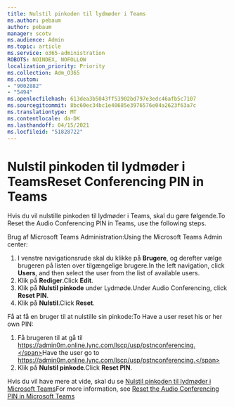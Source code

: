 ```yaml
---
title: Nulstil pinkoden til lydmøder i Teams
ms.author: pebaum
author: pebaum
manager: scotv
ms.audience: Admin
ms.topic: article
ms.service: o365-administration
ROBOTS: NOINDEX, NOFOLLOW
localization_priority: Priority
ms.collection: Adm_O365
ms.custom:
- "9002882"
- "5494"
ms.openlocfilehash: 613dea3b5043ff53902bd797e3edc46afb5c7107
ms.sourcegitcommit: 8bc60ec34bc1e40685e3976576e04a2623f63a7c
ms.translationtype: MT
ms.contentlocale: da-DK
ms.lasthandoff: 04/15/2021
ms.locfileid: "51828722"
---
```

# <a name="reset-conferencing-pin-in-teams"></a><span data-ttu-id="21c0d-102">Nulstil pinkoden til lydmøder i Teams</span><span class="sxs-lookup"><span data-stu-id="21c0d-102">Reset Conferencing PIN in Teams</span></span>

<span data-ttu-id="21c0d-103">Hvis du vil nulstille pinkoden til lydmøder i Teams, skal du gøre følgende.</span><span class="sxs-lookup"><span data-stu-id="21c0d-103">To Reset the Audio Conferencing PIN in Teams, use the following steps.</span></span>  

<span data-ttu-id="21c0d-104">Brug af Microsoft Teams Administration:</span><span class="sxs-lookup"><span data-stu-id="21c0d-104">Using the Microsoft Teams Admin center:</span></span>

1. <span data-ttu-id="21c0d-105">I venstre navigationsrude skal du klikke på **Brugere**, og derefter vælge brugeren på listen over tilgængelige brugere.</span><span class="sxs-lookup"><span data-stu-id="21c0d-105">In the left navigation, click **Users**, and then select the user from the list of available users.</span></span>
2. <span data-ttu-id="21c0d-106">Klik på **Rediger**.</span><span class="sxs-lookup"><span data-stu-id="21c0d-106">Click **Edit**.</span></span>
3. <span data-ttu-id="21c0d-107">Klik på **Nulstil pinkode** under Lydmøde.</span><span class="sxs-lookup"><span data-stu-id="21c0d-107">Under Audio Conferencing, click **Reset PIN**.</span></span>
4. <span data-ttu-id="21c0d-108">Klik på **Nulstil**.</span><span class="sxs-lookup"><span data-stu-id="21c0d-108">Click **Reset**.</span></span>

<span data-ttu-id="21c0d-109">Få at få en bruger til at nulstille sin pinkode:</span><span class="sxs-lookup"><span data-stu-id="21c0d-109">To Have a user reset his or her own PIN:</span></span>
1. <span data-ttu-id="21c0d-110">Få brugeren til at gå til https://admin0m.online.lync.com/lscp/usp/pstnconferencing.</span><span class="sxs-lookup"><span data-stu-id="21c0d-110">Have the user go to https://admin0m.online.lync.com/lscp/usp/pstnconferencing.</span></span>
2. <span data-ttu-id="21c0d-111">Klik på **Nulstil pinkode**.</span><span class="sxs-lookup"><span data-stu-id="21c0d-111">Click **Reset PIN**.</span></span>

<span data-ttu-id="21c0d-112">Hvis du vil have mere at vide, skal du se [Nulstil pinkoden til lydmøder i Microsoft Teams](https://docs.microsoft.com/microsoftteams/reset-the-audio-conferencing-pin-in-teams)</span><span class="sxs-lookup"><span data-stu-id="21c0d-112">For more information, see [Reset the Audio Conferencing PIN in Microsoft Teams](https://docs.microsoft.com/microsoftteams/reset-the-audio-conferencing-pin-in-teams)</span></span>
